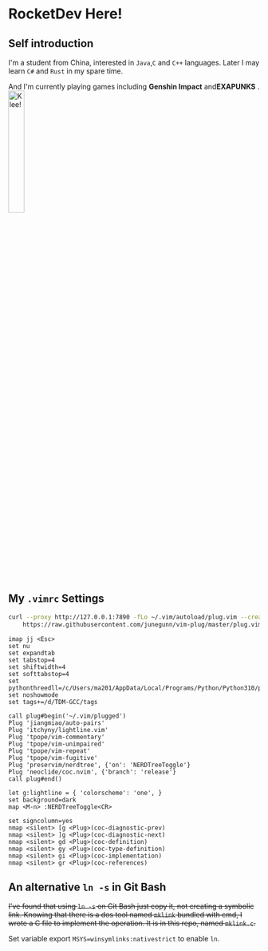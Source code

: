 <!--
**RocketMaDev/RocketMaDev** is a ✨ _special_ ✨ repository because its `README.md` (this file) appears on your GitHub profile.

Here are some ideas to get you started:

- 🔭 I’m currently working on ...
- 🌱 I’m currently learning ...
- 👯 I’m looking to collaborate on ...
- 🤔 I’m looking for help with ...
- 💬 Ask me about ...
- 📫 How to reach me: ...
- 😄 Pronouns: ...
- ⚡ Fun fact: ...
-->

# RocketDev Here!

## Self introduction

I'm a student from China, interested in `Java`,`C` and `C++` languages. Later I may learn `C#` and `Rust` in my spare time.

And I'm currently playing games including **Genshin Impact** and**EXAPUNKS** .  
<img src="https://webstatic.mihoyo.com/upload/static-resource/2021/07/27/7f33b1546290480ea5ea18595cb52cf5_2026295836576284603.jpg" width="25%" title="Klee!">

## My `.vimrc` Settings

```bash
curl --proxy http://127.0.0.1:7890 -fLo ~/.vim/autoload/plug.vim --create-dirs \
    https://raw.githubusercontent.com/junegunn/vim-plug/master/plug.vim
```

```vimrc
imap jj <Esc>
set nu
set expandtab
set tabstop=4
set shiftwidth=4
set softtabstop=4
set pythonthreedll=/c/Users/ma201/AppData/Local/Programs/Python/Python310/python310.dll
set noshowmode
set tags+=/d/TDM-GCC/tags

call plug#begin('~/.vim/plugged')
Plug 'jiangmiao/auto-pairs'
Plug 'itchyny/lightline.vim'
Plug 'tpope/vim-commentary'
Plug 'tpope/vim-unimpaired'
Plug 'tpope/vim-repeat'
Plug 'tpope/vim-fugitive'
Plug 'preservim/nerdtree', {'on': 'NERDTreeToggle'}
Plug 'neoclide/coc.nvim', {'branch': 'release'}
call plug#end()

let g:lightline = { 'colorscheme': 'one', }
set background=dark
map <M-n> :NERDTreeToggle<CR>

set signcolumn=yes
nmap <silent> [g <Plug>(coc-diagnostic-prev)
nmap <silent> ]g <Plug>(coc-diagnostic-next)
nmap <silent> gd <Plug>(coc-definition)
nmap <silent> gy <Plug>(coc-type-definition)
nmap <silent> gi <Plug>(coc-implementation)
nmap <silent> gr <Plug>(coc-references)
```

## An alternative `ln -s` in Git Bash

~~I've found that using `ln -s` on Git Bash just copy it, not creating a symbolic link.
Knowing that there is a dos tool named `mklink` bundled with cmd, I wrote a C file to
implement the operation. It is in this repo, named `mklink.c`.~~

Set variable export `MSYS=winsymlinks:nativestrict` to enable `ln`.
